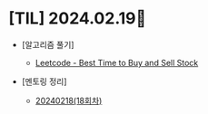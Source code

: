 # [TIL] 2024.02.19📒

* [알고리즘 풀기]
  * [Leetcode - Best Time to Buy and Sell Stock](https://github.com/elephant97/Algorithm/tree/main/Leetcode/Java/Medium)

* [멘토링 정리]
  * [20240218(18회차)](../Mentoring/20240218.md)
